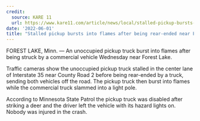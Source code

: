 ```yaml
---
credit:
  source: KARE 11
  url: https://www.kare11.com/article/news/local/stalled-pickup-bursts-into-flames-after-being-rear-ended/89-3987d6d6-bd00-4831-a6a2-eb637d2b09a1
date: '2022-06-01'
title: "Stalled pickup bursts into flames after being rear-ended near Forest Lake"
---
```

FOREST LAKE, Minn. — An unoccupied pickup truck burst into flames after being struck by a commercial vehicle Wednesday near Forest Lake.

Traffic cameras show the unoccupied pickup truck stalled in the center lane of Interstate 35 near County Road 2 before being rear-ended by a truck, sending both vehicles off the road. The pickup truck then burst into flames while the commercial truck slammed into a light pole.

According to Minnesota State Patrol the pickup truck was disabled after striking a deer and the driver left the vehicle with its hazard lights on. Nobody was injured in the crash.
